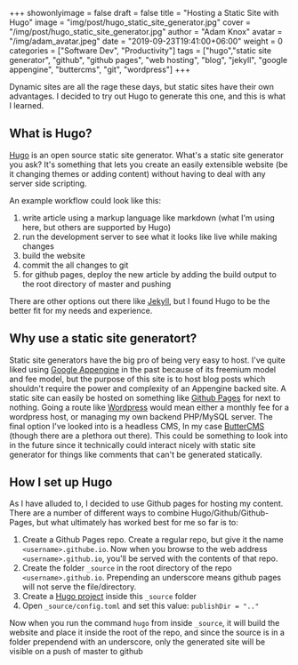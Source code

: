 +++
showonlyimage = false
draft = false
title = "Hosting a Static Site with Hugo"
image = "img/post/hugo_static_site_generator.jpg"
cover = "/img/post/hugo_static_site_generator.jpg"
author = "Adam Knox"
avatar = "/img/adam_avatar.jpeg"
date = "2019-09-23T19:41:00+06:00"
weight = 0
categories = ["Software Dev", "Productivity"]
tags = ["hugo","static site generator", "github", "github pages", "web hosting", "blog", "jekyll", "google appengine", "buttercms", "git", "wordpress"]
+++

Dynamic sites are all the rage these days, but static sites have their own advantages. I decided to try out Hugo to generate this one, and this is what I learned.
<!--more-->

## What is Hugo?
[Hugo](https://gohugo.io/) is an open source static site generator. What's a static site generator you ask? It's something that lets you create an easily extensible website (be it changing themes or adding content) without having to deal with any server side scripting.

An example workflow could look like this: 

 1. write article using a markup language like markdown (what I'm using here, but others are supported by Hugo)
 2. run the development server to see what it looks like live while making changes
 3. build the website
 4. commit the all changes to git
 5. for github pages, deploy the new article by adding the build output to the root directory of master and pushing

There are other options out there like [Jekyll](https://jekyllrb.com/), but I found Hugo to be the better fit for my needs and experience.

## Why use a static site generatort?
Static site generators have the big pro of being very easy to host. I've quite liked using [Google Appengine](http://appengine.google.com) in the past because of its freemium model and fee model, but the purpose of this site is to host blog posts which shouldn't require the power and complexity of an Appengine backed site. A static site can easily be hosted on something like [Github Pages](https://pages.github.com/) for next to nothing. Going a route like [Wordpress](https://wordpress.com/) would mean either a monthly fee for a wordpress host, or managing my own backend PHP/MySQL server. The final option I've looked into is a headless CMS, In my case [ButterCMS](https://buttercms.com/) (though there are a plethora out there). This could be something to look into in the future since it technically could interact nicely with static site generator for things like comments that can't be generated statically.

## How I set up Hugo
As I have alluded to, I decided to use Github pages for hosting my content. There are a number of different ways to combine Hugo/Github/Github-Pages, but what ultimately has worked best for me so far is to:

 1. Create a Github Pages repo. Create a regular repo, but give it the name `<username>.githube.io`. Now when you browse to the web address `<username>.github.io`, you'll be served with the  contents of that repo.
 2. Create the folder `_source` in the root directory of the repo `<username>.github.io`. Prepending an underscore means github pages will not serve the file/directory.
 3. Create a [Hugo project](https://gohugo.io/getting-started/quick-start/) inside this `_source` folder
 4. Open `_source/config.toml` and set this value: `publishDir = ".."`
 
 Now when you run the command `hugo` from inside `_source`, it will build the website and place it inside the root of the repo, and since the source is in a folder prependend with an underscore, only the generated site will be visible on a push of master to github

